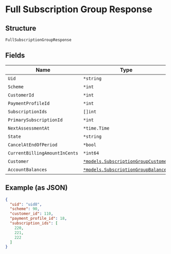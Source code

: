 
# Full Subscription Group Response

## Structure

`FullSubscriptionGroupResponse`

## Fields

| Name | Type | Tags | Description |
|  --- | --- | --- | --- |
| `Uid` | `*string` | Optional | - |
| `Scheme` | `*int` | Optional | - |
| `CustomerId` | `*int` | Optional | - |
| `PaymentProfileId` | `*int` | Optional | - |
| `SubscriptionIds` | `[]int` | Optional | - |
| `PrimarySubscriptionId` | `*int` | Optional | - |
| `NextAssessmentAt` | `*time.Time` | Optional | - |
| `State` | `*string` | Optional | - |
| `CancelAtEndOfPeriod` | `*bool` | Optional | - |
| `CurrentBillingAmountInCents` | `*int64` | Optional | - |
| `Customer` | [`*models.SubscriptionGroupCustomer`](../../doc/models/subscription-group-customer.md) | Optional | - |
| `AccountBalances` | [`*models.SubscriptionGroupBalances`](../../doc/models/subscription-group-balances.md) | Optional | - |

## Example (as JSON)

```json
{
  "uid": "uid8",
  "scheme": 90,
  "customer_id": 110,
  "payment_profile_id": 18,
  "subscription_ids": [
    220,
    221,
    222
  ]
}
```

